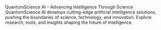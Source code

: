 QuantumScience AI – Advancing Intelligence Through Science
QuantumScience AI develops cutting-edge artificial intelligence solutions, pushing the boundaries of science, technology, and innovation. Explore research, tools, and insights shaping the future of intelligence.
